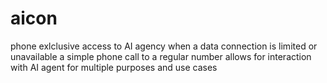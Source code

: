 # aicon
phone exlclusive access to AI agency when a data connection is limited or unavailable a simple phone call to a regular number allows for interaction with AI agent for multiple purposes and use cases
